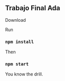 ## Trabajo Final Ada

Download

Run 

### `npm install`

Then 

### `npm start`

You know the drill. 


